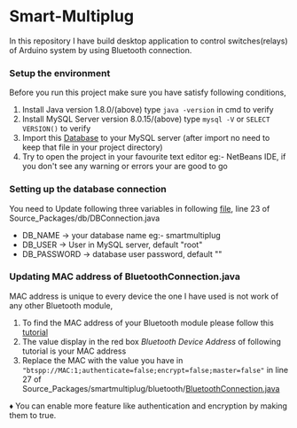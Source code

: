 # Smart-Multiplug
In this repository I have build desktop application to control switches(relays) of Arduino system by using Bluetooth connection.

### Setup the environment
Before you run this project make sure you have satisfy following conditions,

1. Install Java version 1.8.0/(above) type `java -version` in cmd to verify
2. Install MySQL Server version 8.0.15/(above) type `mysql -V` or `SELECT VERSION()` to verify
3. Import this [Database](/smartmultiplug.sql) to your MySQL server (after import no need to keep that file in your project directory)
4. Try to open the project in your favourite text editor eg:- NetBeans IDE, if you don't see any warning or errors your are good to go

### Setting up the database connection
You need to Update following three variables in following [file](/src/db/DBConnection.java), line 23 of Source_Packages/db/DBConnection.java 
   - DB_NAME -> your database name eg:- smartmultiplug
   - DB_USER -> User in MySQL server, default "root"
   - DB_PASSWORD -> database user password, default ""

### Updating MAC address of BluetoothConnection.java
MAC address is unique to every device the one I have used is not work of any other Bluetooth module,

1. To find the MAC address of your Bluetooth module please follow this [tutorial](https://www.mathworks.com/help/supportpkg/arduinoio/ug/instructions-on-pairing-bluetooth-device.html)
2. The value display in the red box *Bluetooth Device Address* of following tutorial is your MAC address
3. Replace the MAC with the value you have in `"btspp://MAC:1;authenticate=false;encrypt=false;master=false"` in line 27 of Source_Packages/smartmultiplug/bluetooth/[BluetoothConnection.java](/src/smartmultiplug/bluetooth/BluetoothConnection.java)

♦ You can enable more feature like authentication and encryption by making them to true.
